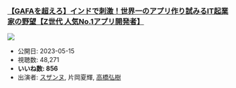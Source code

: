 ### [【GAFAを超えろ】インドで刺激！世界一のアプリ作り試みるIT起業家の野望【Z世代 人気No.1アプリ開発者】](https://www.youtube.com/watch?v=PxeHf5YcnpE)
[![](https://img.youtube.com/vi/PxeHf5YcnpE/sddefault.jpg)](https://www.youtube.com/watch?v=PxeHf5YcnpE)
-   公開日: 2023-05-15
-   視聴数: 48,271
-   **いいね数: 856**
-   出演者: [スザンヌ](/rehacq_fan/people/スザンヌ "wikilink"), 片岡夏輝, [高橋弘樹](/rehacq_fan/people/高橋弘樹 "wikilink")
